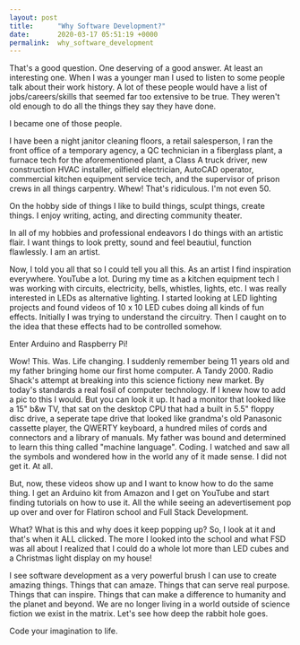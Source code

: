 ```yaml
---
layout: post
title:      "Why Software Development?"
date:       2020-03-17 05:51:19 +0000
permalink:  why_software_development
---
```



That's a good question. One deserving of a good answer. At least an interesting one. When I was a younger man I used to listen to some people talk about their work history. A lot of these people would have a list of jobs/careers/skills that seemed far too extensive to be true. They weren't old enough to do all the things they say they have done. 

I became one of those people.

I have been a night janitor cleaning floors, a retail salesperson, I ran the front office of a temporary agency, a QC technician in a fiberglass plant, a furnace tech for the aforementioned plant, a Class A truck driver, new construction HVAC installer, oilfield electrician, AutoCAD operator, commercial kitchen equipment service tech, and the supervisor of prison crews in all things carpentry. Whew! That's ridiculous. I'm not even 50. 

On the hobby side of things I like to build things, sculpt things, create things. I enjoy writing, acting, and directing community theater.

In all of my hobbies and professional endeavors I do things with an artistic flair. I want things to look pretty, sound and feel beautiul, function flawlessly. I am an artist.

Now, I told you all that so I could tell you all this. As an artist I find inspiration everywhere. YouTube a lot. During my time as a kitchen equipment tech I was working with circuits, electricity, bells, whistles, lights, etc. I was really interested in LEDs as alternative lighting. I started looking at LED lighting projects and found videos of 10 x 10 LED cubes doing all kinds of fun effects. Initially I was trying to understand the circuitry. Then I caught on to the idea that these effects had to be controlled somehow. 

Enter Arduino and Raspberry Pi!   

Wow! This. Was. Life changing. I suddenly remember being 11 years old and my father bringing home our first home computer. A Tandy 2000. Radio Shack's attempt at breaking into this science fictiony new market. By today's standards a real fosil of computer technology.  If I knew how to add a pic to this I would. But you can look it up. It had a monitor that looked like a 15" b&w TV, that sat on the desktop CPU that had a built in 5.5" floppy disc drive, a seperate tape drive that looked like grandma's old Panasonic cassette player, the QWERTY keyboard, a hundred miles of cords and connectors and a library of manuals. My father was bound and determined to learn this thing called "machine language". Coding. I watched and saw all the symbols and wondered how in the world any of it made sense. I did not get it. At all.

But, now, these videos show up and I want to know how to do the same thing. I get an Arduino kit from Amazon and I get on YouTube and start finding tutorials on how to use it. All the while seeing an adevertisement pop up over and over for Flatiron school and Full Stack Development.

What? What is this and why does it keep popping up? So, I look at it and that's when it ALL clicked. The more I looked into the school and what FSD was all about I realized that I could do a whole lot more than LED cubes and a Christmas light display on my house! 

I see software development as a very powerful brush I can use to create amazing things. Things that can amaze. Things that can serve real purpose. Things that can inspire. Things that can make a difference to humanity and the planet and beyond. We are no longer living in a world outside of science fiction we exist in the matrix. Let's see how deep the rabbit hole goes.

Code your imagination to life.


